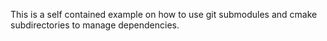 This is a self contained example on how to use git submodules and cmake subdirectories to manage dependencies.
